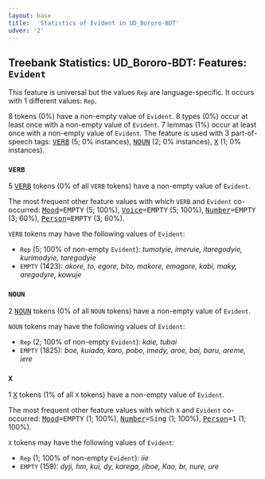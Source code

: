 ```yaml
---
layout: base
title:  'Statistics of Evident in UD_Bororo-BDT'
udver: '2'
---
```


## Treebank Statistics: UD_Bororo-BDT: Features: `Evident`

This feature is universal but the values `Rep` are language-specific.
It occurs with 1 different values: `Rep`.

8 tokens (0%) have a non-empty value of `Evident`.
8 types (0%) occur at least once with a non-empty value of `Evident`.
7 lemmas (1%) occur at least once with a non-empty value of `Evident`.
The feature is used with 3 part-of-speech tags: <tt><a href="bor_bdt-pos-VERB.html">VERB</a></tt> (5; 0% instances), <tt><a href="bor_bdt-pos-NOUN.html">NOUN</a></tt> (2; 0% instances), <tt><a href="bor_bdt-pos-X.html">X</a></tt> (1; 0% instances).

### `VERB`

5 <tt><a href="bor_bdt-pos-VERB.html">VERB</a></tt> tokens (0% of all `VERB` tokens) have a non-empty value of `Evident`.

The most frequent other feature values with which `VERB` and `Evident` co-occurred: <tt><a href="bor_bdt-feat-Mood.html">Mood</a></tt><tt>=EMPTY</tt> (5; 100%), <tt><a href="bor_bdt-feat-Voice.html">Voice</a></tt><tt>=EMPTY</tt> (5; 100%), <tt><a href="bor_bdt-feat-Number.html">Number</a></tt><tt>=EMPTY</tt> (3; 60%), <tt><a href="bor_bdt-feat-Person.html">Person</a></tt><tt>=EMPTY</tt> (3; 60%).

`VERB` tokens may have the following values of `Evident`:

* `Rep` (5; 100% of non-empty `Evident`): <em>tumotyie, imeruie, itaregodyie, kurimodyie, taregodyie</em>
* `EMPTY` (1423): <em>akore, to, egore, bito, makore, emagore, kabi, maky, aregodyre, kowuje</em>

### `NOUN`

2 <tt><a href="bor_bdt-pos-NOUN.html">NOUN</a></tt> tokens (0% of all `NOUN` tokens) have a non-empty value of `Evident`.

`NOUN` tokens may have the following values of `Evident`:

* `Rep` (2; 100% of non-empty `Evident`): <em>kaie, tubai</em>
* `EMPTY` (1825): <em>boe, kuiada, karo, pobo, imedy, aroe, bai, baru, areme, iere</em>

### `X`

1 <tt><a href="bor_bdt-pos-X.html">X</a></tt> tokens (1% of all `X` tokens) have a non-empty value of `Evident`.

The most frequent other feature values with which `X` and `Evident` co-occurred: <tt><a href="bor_bdt-feat-Mood.html">Mood</a></tt><tt>=EMPTY</tt> (1; 100%), <tt><a href="bor_bdt-feat-Number.html">Number</a></tt><tt>=Sing</tt> (1; 100%), <tt><a href="bor_bdt-feat-Person.html">Person</a></tt><tt>=1</tt> (1; 100%).

`X` tokens may have the following values of `Evident`:

* `Rep` (1; 100% of non-empty `Evident`): <em>iie</em>
* `EMPTY` (159): <em>dyji, hm, kui, dy, karega, jiboe, Kao, br, nure, ure</em>


